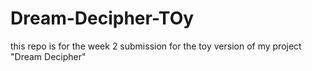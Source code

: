 # Dream-Decipher-TOy
this repo is for the week 2 submission for the toy version of my project "Dream Decipher"
